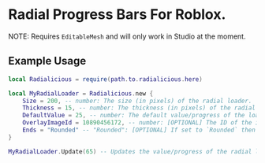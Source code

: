 # Radial Progress Bars For Roblox.

NOTE: Requires `EditableMesh` and will only work in Studio at the moment.

## Example Usage
```lua
local Radialicious = require(path.to.radialicious.here)

local MyRadialLoader = Radialicious.new {
	Size = 200, -- number: The size (in pixels) of the radial loader.
	Thickness = 15, -- number: The thickness (in pixels) of the radial loader (set the thickness to `Size / 2` for a pie chart effect).
	DefaultValue = 25, -- number: The default value/progress of the loader,
	OverlayImageId = 10890456172, -- number: [OPTIONAL] The ID of the image to overlay on top of the radial loader.
	Ends = "Rounded" -- "Rounded": [OPTIONAL] If set to `Rounded` then both ends of the radial loader will be rounded.
}

MyRadialLoader.Update(65) -- Updates the value/progress of the radial loader.
```
